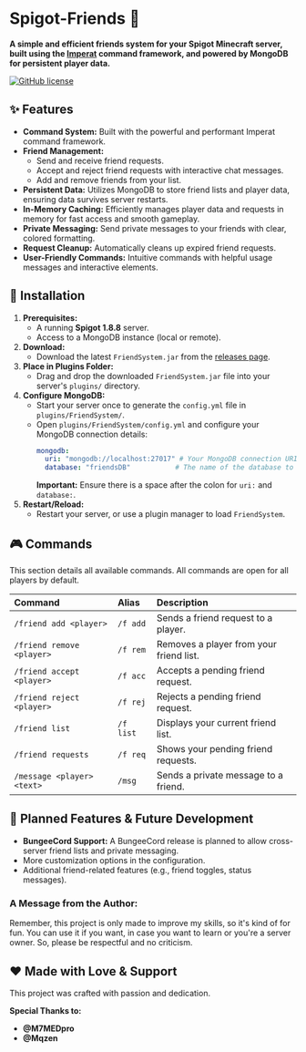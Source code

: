 # Spigot-Friends 👥

**A simple and efficient friends system for your Spigot Minecraft server, built using the [Imperat](https://github.com/VelixDevelopments/Imperat) command framework, and powered by MongoDB for persistent player data.**

[![GitHub license](https://img.shields.io/badge/license-MIT-blue.svg)](LICENSE)
## ✨ Features

* **Command System:** Built with the powerful and performant Imperat command framework.
* **Friend Management:**
    * Send and receive friend requests.
    * Accept and reject friend requests with interactive chat messages.
    * Add and remove friends from your list.
* **Persistent Data:** Utilizes MongoDB to store friend lists and player data, ensuring data survives server restarts.
* **In-Memory Caching:** Efficiently manages player data and requests in memory for fast access and smooth gameplay.
* **Private Messaging:** Send private messages to your friends with clear, colored formatting.
* **Request Cleanup:** Automatically cleans up expired friend requests.
* **User-Friendly Commands:** Intuitive commands with helpful usage messages and interactive elements.

## 🚀 Installation

1.  **Prerequisites:**
    * A running **Spigot 1.8.8** server.
    * Access to a MongoDB instance (local or remote).
2.  **Download:**
    * Download the latest `FriendSystem.jar` from the [releases page](https://github.com/Ch2mpion/FriendSystem/releases/tag/Plugin).
3.  **Place in Plugins Folder:**
    * Drag and drop the downloaded `FriendSystem.jar` file into your server's `plugins/` directory.
4.  **Configure MongoDB:**
    * Start your server once to generate the `config.yml` file in `plugins/FriendSystem/`.
    * Open `plugins/FriendSystem/config.yml` and configure your MongoDB connection details:
        ```yaml
        mongodb:
          uri: "mongodb://localhost:27017" # Your MongoDB connection URI
          database: "friendsDB"           # The name of the database to use
        ```
        **Important:** Ensure there is a space after the colon for `uri:` and `database:`.
5.  **Restart/Reload:**
    * Restart your server, or use a plugin manager to load `FriendSystem`.


## 🎮 Commands

This section details all available commands. All commands are open for all players by default.

| Command                   | Alias    | Description                            |
| :------------------------ | :------- | :------------------------------------- |
| `/friend add <player>`    | `/f add` | Sends a friend request to a player.    |
| `/friend remove <player>` | `/f rem` | Removes a player from your friend list. |
| `/friend accept <player>` | `/f acc` | Accepts a pending friend request.      |
| `/friend reject <player>` | `/f rej` | Rejects a pending friend request.      |
| `/friend list`            | `/f list`| Displays your current friend list.     |
| `/friend requests`        | `/f req` | Shows your pending friend requests.    |
| `/message <player> <text>`| `/msg`   | Sends a private message to a friend.   |


## 🚧 Planned Features & Future Development

* **BungeeCord Support:** A BungeeCord release is planned to allow cross-server friend lists and private messaging.
* More customization options in the configuration.
* Additional friend-related features (e.g., friend toggles, status messages).

### A Message from the Author:

Remember, this project is only made to improve my skills, so it's kind of for fun. You can use it if you want, in case you want to learn or you're a server owner. So, please be respectful and no criticism.

## ❤️ Made with Love & Support

This project was crafted with passion and dedication.

**Special Thanks to:**
* **@M7MEDpro**
* **@Mqzen**
